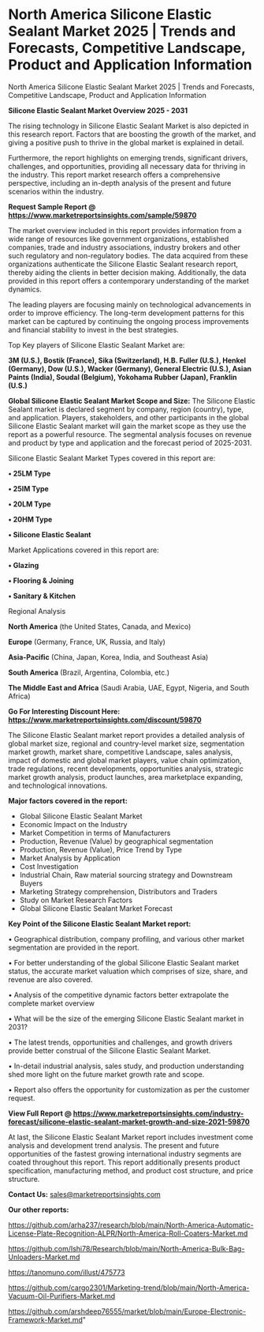# North America Silicone Elastic Sealant Market 2025 | Trends and Forecasts, Competitive Landscape, Product and Application Information
North America Silicone Elastic Sealant Market 2025 | Trends and Forecasts, Competitive Landscape, Product and Application Information

<Strong> Silicone Elastic Sealant Market Overview 2025 - 2031</strong>

The rising technology in Silicone Elastic Sealant Market is also depicted in this research report. Factors that are boosting the growth of the market, and giving a positive push to thrive in the global market is explained in detail.

Furthermore, the report highlights on emerging trends, significant drivers, challenges, and opportunities, providing all necessary data for thriving in the industry. This report market research offers a comprehensive perspective, including an in-depth analysis of the present and future scenarios within the industry.

<strong>Request Sample Report @ <a href=https://www.marketreportsinsights.com/sample/59870>https://www.marketreportsinsights.com/sample/59870</a></strong>

The market overview included in this report provides information from a wide range of resources like government organizations, established companies, trade and industry associations, industry brokers and other such regulatory and non-regulatory bodies. The data acquired from these organizations authenticate the Silicone Elastic Sealant research report, thereby aiding the clients in better decision making. Additionally, the data provided in this report offers a contemporary understanding of the market dynamics.

The leading players are focusing mainly on technological advancements in order to improve efficiency. The long-term development patterns for this market can be captured by continuing the ongoing process improvements and financial stability to invest in the best strategies.

Top Key players of Silicone Elastic Sealant Market are:

<strong>3M (U.S.), Bostik (France), Sika (Switzerland), H.B. Fuller (U.S.), Henkel (Germany), Dow (U.S.), Wacker (Germany), General Electric (U.S.), Asian Paints (India), Soudal (Belgium), Yokohama Rubber (Japan), Franklin (U.S.)</strong>

<strong><b>Global Silicone Elastic Sealant Market Scope and Size:</b></strong>
The Silicone Elastic Sealant market is declared segment by company, region (country), type, and application. Players, stakeholders, and other participants in the global Silicone Elastic Sealant market will gain the market scope as they use the report as a powerful resource. The segmental analysis focuses on revenue and product by type and application and the forecast period of 2025-2031.

Silicone Elastic Sealant Market Types covered in this report are:

<strong>• 25LM Type

• 25IM Type

• 20LM Type

• 20HM Type

• Silicone Elastic Sealant</strong>

Market Applications covered in this report are:

<strong>• Glazing

• Flooring & Joining

• Sanitary & Kitchen</strong> 

Regional Analysis

<strong>North America</strong> (the United States, Canada, and Mexico)

<strong>Europe</strong> (Germany, France, UK, Russia, and Italy)

<strong>Asia-Pacific</strong> (China, Japan, Korea, India, and Southeast Asia)

<strong>South America</strong> (Brazil, Argentina, Colombia, etc.)

<strong>The Middle East and Africa</strong> (Saudi Arabia, UAE, Egypt, Nigeria, and South Africa)

<strong>Go For Interesting Discount Here: <a href=https://www.marketreportsinsights.com/discount/59870>https://www.marketreportsinsights.com/discount/59870</a></strong>

The Silicone Elastic Sealant market report provides a detailed analysis of global market size, regional and country-level market size, segmentation market growth, market share, competitive Landscape, sales analysis, impact of domestic and global market players, value chain optimization, trade regulations, recent developments, opportunities analysis, strategic market growth analysis, product launches, area marketplace expanding, and technological innovations.

<strong><b>Major factors covered in the report:</b></strong>
<ul>
  <li>Global Silicone Elastic Sealant Market </li>
  <li>Economic Impact on the Industry</li>
  <li>Market Competition in terms of Manufacturers</li>
  <li>Production, Revenue (Value) by geographical segmentation</li>
  <li>Production, Revenue (Value), Price Trend by Type</li>
  <li>Market Analysis by Application</li>
  <li>Cost Investigation</li>
  <li>Industrial Chain, Raw material sourcing strategy and Downstream Buyers</li>
  <li>Marketing Strategy comprehension, Distributors and Traders</li>
  <li>Study on Market Research Factors</li>
  <li>Global Silicone Elastic Sealant Market Forecast</li>
</ul>

<strong><b>Key Point of the Silicone Elastic Sealant Market report:</b></strong>

• Geographical distribution, company profiling, and various other market segmentation are provided in the report.

• For better understanding of the global Silicone Elastic Sealant market status, the accurate market valuation which comprises of size, share, and revenue are also covered.

• Analysis of the competitive dynamic factors better extrapolate the complete market overview

• What will be the size of the emerging Silicone Elastic Sealant market in 2031?

• The latest trends, opportunities and challenges, and growth drivers provide better construal of the Silicone Elastic Sealant Market.

• In-detail industrial analysis, sales study, and production understanding shed more light on the future market growth rate and scope.

• Report also offers the opportunity for customization as per the customer request.

<strong><b>View Full Report @ <a href=https://www.marketreportsinsights.com/industry-forecast/silicone-elastic-sealant-market-growth-and-size-2021-59870>https://www.marketreportsinsights.com/industry-forecast/silicone-elastic-sealant-market-growth-and-size-2021-59870</a></b></strong>


At last, the Silicone Elastic Sealant Market report includes investment come analysis and development trend analysis. The present and future opportunities of the fastest growing international industry segments are coated throughout this report. This report additionally presents product specification, manufacturing method, and product cost structure, and price structure.

<strong>Contact Us:</strong>
sales@marketreportsinsights.com

<strong>Our other reports:</strong>

<a href=https://github.com/arha237/research/blob/main/North-America-Automatic-License-Plate-Recognition-ALPR/North-America-Roll-Coaters-Market.md>https://github.com/arha237/research/blob/main/North-America-Automatic-License-Plate-Recognition-ALPR/North-America-Roll-Coaters-Market.md</a>

<a href=https://github.com/Ishi78/Research/blob/main/North-America-Bulk-Bag-Unloaders-Market.md>https://github.com/Ishi78/Research/blob/main/North-America-Bulk-Bag-Unloaders-Market.md</a>

<a href=https://tanomuno.com/illust/475773>https://tanomuno.com/illust/475773</a>

<a href=https://github.com/cargo2301/Marketing-trend/blob/main/North-America-Vacuum-Oil-Purifiers-Market.md>https://github.com/cargo2301/Marketing-trend/blob/main/North-America-Vacuum-Oil-Purifiers-Market.md</a>

<a href=https://github.com/arshdeep76555/market/blob/main/Europe-Electronic-Framework-Market.md>https://github.com/arshdeep76555/market/blob/main/Europe-Electronic-Framework-Market.md</a>"
